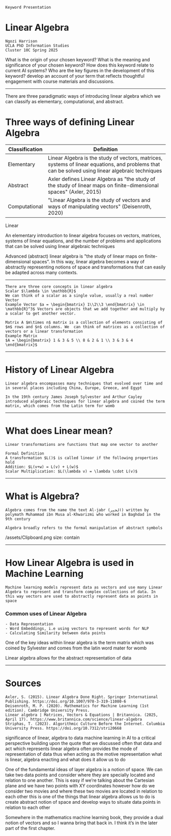 	Keyword Presentation
# Linear Algebra

	Ngozi Harrison 
	UCLA PhD Information Studies
	Cluster 10C Spring 2025
	

What is the origin of your chosen keyword?
What is the meaning and significance of your chosen keyword?
How does this keyword relate to current AI systems?
Who are the key figures in the development of this keyword?
develop an account of your term that reflects thoughtful engagement with course materials and discussions.

---
There are three paradigmatic ways of introducing linear algebra which we can classify as elementary, computational, and abstract. 

# Three ways of defining Linear Algebra
|  Classification  |  Definition  |
|----|----|
|  Elementary  |  Linear Algebra is the study of vectors, matrices, systems of linear equations, and problems that can be solved using linear algebraic techniques  |
| Abstract   | Axler defines Linear Algebra as "the study of the study of linear maps on finite-dimensional spaces" (Axler, 2015)  |
|  Computational  |  "Linear Algebra is the study of vectors and ways of manipulating vectors" (Deisenroth, 2020) |
Linear 

An elementary introduction to linear algebra focuses on vectors, matrices, systems of linear equations, and the number of problems and applications that can be solved using linear algebraic techniques

Advanced (abstract) linear algebra is "the study of linear maps on finite-dimensional spaces". In this way, linear algebra becomes a way of abstractly representing notions of space and transformations that can easily be adapted across many contexts.


---
	There are three core concepts in linear algebra
	Scalar $\lambda \in \mathbb{R}$ 
	We can think of a scalar as a single value, usually a real number
	Vector 
	Example Vector $a = \begin{bmatrix} 1\\2\\3 \end{bmatrix} \in \mathbb{R}^3$ Vectors are objects that we add together and multiply by a scalar to get another vector. 

	Matrix A $m\times n$ matrix is a collection of elements consisting of $m$ rows and $n$ columns. We  can think of matrices as a collection of vectors or a linear transformation
	Example Matrix 
	$A = \begin{bmatrix} 1 & 3 & 5 \\ 8 & 2 & 1 \\ 3 & 3 & 4 \end{bmatrix}$

---
# History of Linear Algebra
	Linear algebra encompasses many techniques that evolved over time and in several places including China, Europe, Greece, and Egypt

	In the 19th century James Joseph Sylvester and Arthur Cayley introduced algebraic techniques for linear algebra and coined the term matrix, which comes from the Latin term for womb 

---
# What does Linear mean?
	Linear transformations are functions that map one vector to another

	Formal Definition
	A transformation $L()$ is called linear if the following properties hold
	Addition: $L(v+w) = L(v) + L(w)$
	Scalar Multiplication: $L(\lambda v) = \lambda \cdot L(v)$


---

# What is Algebra?
	Algebra comes from the name the text Al-jabr (الجبر) written by polymath Muhammad ibn Musa al-Khwarizmi who worked in Baghdad in the 9th century

	Algebra broadly refers to the formal manipulation of abstract symbols
/assets/Clipboard.png
size: contain



---

# How Linear Algebra is used in Machine Learning
	Machine learning models represent data as vectors and use many Linear Algebra to represent and transform complex collections of data. In this way vectors are used to abstractly represent data as points in space

### Common uses of Linear Algebra
	- Data Representation
	- Word Embeddings, i.e using vectors to represent words for NLP
	- Calculating Similarity between data points

One of the key ideas within linear algebra is the term matrix which was coined by Sylvester and comes from the latin word mater for womb




Linear algebra allows for the abstract representation of data 

---
# Sources
	Axler, S. (2015). Linear Algebra Done Right. Springer International Publishing. https://doi.org/10.1007/978-3-319-11080-6
	Deisenroth, M. P. (2020). Mathematics for Machine Learning (1st edition). Cambridge University Press.
	Linear algebra | Matrices, Vectors & Equations | Britannica. (2025, April 17). https://www.britannica.com/science/linear-algebra
	Striphas, T. (2023). Algorithmic Culture Before the Internet. Columbia University Press. https://doi.org/10.7312/stri20668




significance of linear, algebra to data machine learning in AI to a critical perspective building upon the quote that we discussed often that data and act which represents linear algebra often provides the mode of representation of data thus when acting as the motive representation what is linear, algebra enacting and what does it allow us to do 

One of the fundamental ideas of layer algebra is a notion of space. We can take two data points and consider where they are specially located and relation to one another. This is easy if we’re talking about the Cartesian plane and we have two points with XY coordinates however how do we consider two movies and where these two movies are located in relation to each other this is one of the things that linear algebra allows us to do is create abstract notion of space and develop ways to situate data points in relation to each other

Somewhere in the mathematics machine learning book, they provide a dual notion of vectors and so I wanna bring that back in. I think it’s in the later part of the first chapter.
